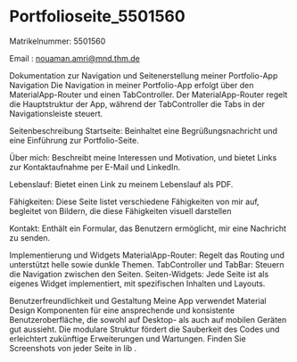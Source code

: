 # Portfolioseite_5501560

Matrikelnummer: 5501560

Email : nouaman.amri@mnd.thm.de


Dokumentation zur Navigation und Seitenerstellung meiner Portfolio-App
Navigation
Die Navigation in meiner Portfolio-App erfolgt über den MaterialApp-Router und einen TabController. Der MaterialApp-Router regelt die Hauptstruktur der App, während der TabController die Tabs in der Navigationsleiste steuert.

Seitenbeschreibung
Startseite: Beinhaltet eine Begrüßungsnachricht und eine Einführung zur Portfolio-Seite.

Über mich: Beschreibt meine Interessen und Motivation, und bietet Links zur Kontaktaufnahme per E-Mail und LinkedIn.

Lebenslauf: Bietet einen Link zu meinem Lebenslauf als PDF.

Fähigkeiten: Diese Seite listet verschiedene Fähigkeiten von mir auf, begleitet von Bildern, die diese Fähigkeiten visuell darstellen

Kontakt: Enthält ein Formular, das Benutzern ermöglicht, mir eine Nachricht zu senden.

Implementierung und Widgets
MaterialApp-Router: Regelt das Routing und unterstützt helle sowie dunkle Themen.
TabController und TabBar: Steuern die Navigation zwischen den Seiten.
Seiten-Widgets: Jede Seite ist als eigenes Widget implementiert, mit spezifischen Inhalten und Layouts.

Benutzerfreundlichkeit und Gestaltung
Meine App verwendet Material Design Komponenten für eine ansprechende und konsistente Benutzeroberfläche, die sowohl auf Desktop- als auch auf mobilen Geräten gut aussieht. Die modulare Struktur fördert die Sauberkeit des Codes und erleichtert zukünftige Erweiterungen und Wartungen.
 
Finden Sie Screenshots von jeder Seite in lib .

